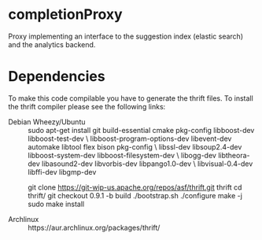 completionProxy
===============

Proxy implementing an interface to the suggestion index (elastic search) and the analytics backend.

# Dependencies
To make this code compilable you have to generate the thrift files. To install the thrift compiler please see the following links:



<dl>
  <dt>Debian Wheezy/Ubuntu</dt>
  <dd>
    sudo apt-get install git build-essential cmake pkg-config libboost-dev libboost-test-dev \
     libboost-program-options-dev libevent-dev automake libtool flex bison pkg-config \
     libssl-dev libsoup2.4-dev libboost-system-dev libboost-filesystem-dev \
     libogg-dev libtheora-dev libasound2-dev libvorbis-dev libpango1.0-dev \
     libvisual-0.4-dev libffi-dev libgmp-dev

git clone https://git-wip-us.apache.org/repos/asf/thrift.git thrift
cd thrift/
git checkout 0.9.1 -b build
./bootstrap.sh
./configure
make -j
sudo make install
</dd>
  <dt>Archlinux</dt>
  <dd>https://aur.archlinux.org/packages/thrift/</dd>
</dl>
